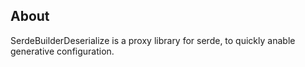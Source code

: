 ## About
SerdeBuilderDeserialize is a proxy library for serde, to quickly anable generative configuration.

